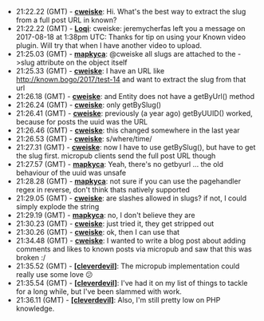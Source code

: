 * <a id="21:22.22">21:22.22 (GMT)</a> - __[cweiske](https://github.com/cweiske)__: Hi. What's the best way to extract the slug from a full post URL in known?
* <a id="21:22.22">21:22.22 (GMT)</a> - __[Loqi](https://github.com/Loqi)__: cweiske: jeremycherfas left you a message on 2017-08-18 at 1:38pm UTC: Thanks for tip on using your Known video plugin. Will try that when I have another video to upload.
* <a id="21:25.03">21:25.03 (GMT)</a> - __[mapkyca](https://github.com/mapkyca)__: @cweiske all slugs are attached to the ->slug attribute on the object itself
* <a id="21:25.33">21:25.33 (GMT)</a> - __[cweiske](https://github.com/cweiske)__: I have an URL like http://known.bogo/2017/test-14 and want to extract the slug from that url
* <a id="21:26.18">21:26.18 (GMT)</a> - __[cweiske](https://github.com/cweiske)__: and Entity does not have a getByUrl() method
* <a id="21:26.24">21:26.24 (GMT)</a> - __[cweiske](https://github.com/cweiske)__: only getBySlug()
* <a id="21:26.41">21:26.41 (GMT)</a> - __[cweiske](https://github.com/cweiske)__: previously (a year ago) getByUUID() worked, because for posts the uuid was the URL
* <a id="21:26.46">21:26.46 (GMT)</a> - __[cweiske](https://github.com/cweiske)__: this changed somewhere in the last year
* <a id="21:26.53">21:26.53 (GMT)</a> - __[cweiske](https://github.com/cweiske)__: s/where/time/
* <a id="21:27.31">21:27.31 (GMT)</a> - __[cweiske](https://github.com/cweiske)__: now I have to use getBySlug(), but have to get the slug first. micropub clients send the full post URL though
* <a id="21:27.57">21:27.57 (GMT)</a> - __[mapkyca](https://github.com/mapkyca)__: Yeah, there's no getbyurl ... the old behaviour of the uuid was unsafe
* <a id="21:28.28">21:28.28 (GMT)</a> - __[mapkyca](https://github.com/mapkyca)__: not sure if you can use the pagehandler regex in reverse, don't think thats natively supported
* <a id="21:29.05">21:29.05 (GMT)</a> - __[cweiske](https://github.com/cweiske)__: are slashes allowed in slugs? if not, I could simply explode the string
* <a id="21:29.19">21:29.19 (GMT)</a> - __[mapkyca](https://github.com/mapkyca)__: no, I don't believe they are
* <a id="21:30.23">21:30.23 (GMT)</a> - __[cweiske](https://github.com/cweiske)__: just tried it, they get stripped out
* <a id="21:30.26">21:30.26 (GMT)</a> - __[cweiske](https://github.com/cweiske)__: ok, then I can use that
* <a id="21:34.48">21:34.48 (GMT)</a> - __[cweiske](https://github.com/cweiske)__: I wanted to write a blog post about adding comments and likes to known posts via micropub and saw that this was broken :/
* <a id="21:35.52">21:35.52 (GMT)</a> - __[[cleverdevil]](https://github.com/[cleverdevil])__: The micropub implementation could really use some love 😕
* <a id="21:35.54">21:35.54 (GMT)</a> - __[[cleverdevil]](https://github.com/[cleverdevil])__: I've had it on my list of things to tackle for a long while, but I've been slammed with work.
* <a id="21:36.11">21:36.11 (GMT)</a> - __[[cleverdevil]](https://github.com/[cleverdevil])__: Also, I'm still pretty low on PHP knowledge.
